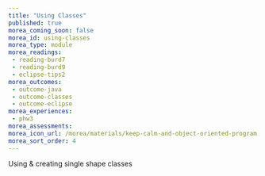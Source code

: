 ```yaml
---
title: "Using Classes"
published: true
morea_coming_soon: false
morea_id: using-classes
morea_type: module
morea_readings:
 - reading-burd7
 - reading-burd9
 - eclipse-tips2
morea_outcomes:
 - outcome-java
 - outcome-classes
 - outcome-eclipse
morea_experiences:
 - phw3
morea_assessments:
morea_icon_url: /morea/materials/keep-calm-and-object-oriented-program.png
morea_sort_order: 4
---
```



Using & creating single shape classes